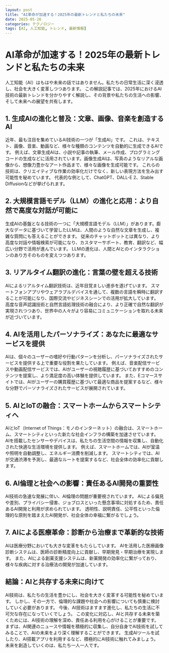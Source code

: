 ```yaml
---
layout: post
title: "AI革命が加速する！2025年の最新トレンドと私たちの未来"
date: 2025-05-26
categories: テクノロジー
tags: [AI, 人工知能, トレンド, 最新情報]
---
```


# AI革命が加速する！2025年の最新トレンドと私たちの未来

人工知能（AI）はもはや未来の話ではありません。私たちの日常生活に深く浸透し、社会を大きく変革しつつあります。  この解説記事では、2025年におけるAI技術の最新トレンドを分かりやすく解説し、その背景や私たちの生活への影響、そして未来への展望を共有します。


## 1. 生成AIの進化と普及：文章、画像、音楽を創造するAI

近年、最も注目を集めているAI技術の一つが「生成AI」です。  これは、テキスト、画像、音楽、動画など、様々な種類のコンテンツを自動的に生成できるAIです。  例えば、文章生成AIは、小説や記事の執筆、メール作成、プログラミングコードの生成などに活用されています。画像生成AIは、写真のようなリアルな画像から、想像力豊かなアート作品まで、様々な画像を生成可能です。  これらの技術は、クリエイティブな作業の効率化だけでなく、新しい表現方法を生み出す可能性を秘めています。  代表的な例として、ChatGPT、DALL-E 2、Stable Diffusionなどが挙げられます。


## 2. 大規模言語モデル（LLM）の進化と応用：より自然で高度な対話が可能に

生成AIの基盤となる技術の一つに「大規模言語モデル（LLM）」があります。膨大なデータに基づいて学習したLLMは、人間のような自然な文章を生成し、複雑な質問にも答えることができます。  従来のチャットボットとは異なり、より高度な対話や情報検索が可能になり、カスタマーサポート、教育、翻訳など、幅広い分野で活用が進んでいます。  LLMの進化は、人間とAIとのインタラクションのあり方そのものを変えつつあります。


## 3. リアルタイム翻訳の進化：言葉の壁を超える技術

AIによるリアルタイム翻訳技術は、近年目覚ましい進歩を遂げています。  スマートフォンアプリやウェアラブルデバイスを通して、複数の言語を瞬時に翻訳することが可能になり、国際交流やビジネスシーンでの活用が拡大しています。  高度な音声認識技術と自然言語処理技術の融合により、より正確で自然な翻訳が実現されつつあり、世界中の人々がより容易にコミュニケーションを取れる未来が近づいています。


## 4. AIを活用したパーソナライズ：あなたに最適なサービスを提供

AIは、個々のユーザーの嗜好や行動パターンを分析し、パーソナライズされたサービスを提供する上で重要な役割を果たしています。  例えば、音楽配信サービスや動画配信サービスでは、AIがユーザーの視聴履歴に基づいておすすめのコンテンツを提案し、より満足度の高い体験を提供しています。  また、Eコマースサイトでは、AIがユーザーの購買履歴に基づいて最適な商品を提案するなど、様々な分野でパーソナライズされたサービスが展開されています。


## 5. AIとIoTの融合：スマートホームからスマートシティへ

AIとIoT（Internet of Things：モノのインターネット）の融合は、スマートホーム、スマートシティといった新たな社会インフラの構築を加速させています。  AIを搭載したセンサーやデバイスは、私たちの生活空間の情報を収集し、自動化された快適な生活環境を提供します。  例えば、スマートホームでは、AIが室温や照明を自動調整し、エネルギー消費を削減します。  スマートシティでは、AIが交通渋滞を予測し、最適なルートを提案するなど、社会全体の効率化に貢献します。


## 6. AI倫理と社会への影響：責任あるAI開発の重要性

AI技術の急速な発展に伴い、AI倫理の問題が重要視されています。  AIによる偏見や差別、プライバシー侵害、ジョブロスといった懸念事項に対処するため、責任あるAI開発と利用が求められています。  透明性、説明責任、公平性といった倫理的な原則を踏まえたAI開発が、社会全体の幸福に繋がるでしょう。


## 7. AIによる医療革命：診断から治療まで革新的な技術

AIは医療分野においても大きな変革をもたらしています。  AIを活用した医療画像診断システムは、医師の診断精度向上に貢献し、早期発見・早期治療を実現します。  また、AIによる創薬支援システムは、新薬開発の効率化に繋がっており、様々な疾病に対する治療法の開発が加速しています。


## 結論：AIと共存する未来に向けて

AI技術は、私たちの生活を豊かにし、社会を大きく変革する可能性を秘めています。  しかし、その一方で、倫理的な課題や社会への影響についても慎重に検討していく必要があります。  今後、AI技術はますます進化し、私たちの生活に不可欠な存在になっていくでしょう。  この変化に対応し、AIと共存する未来を築くためには、AI技術の理解を深め、責任ある利用を心がけることが重要です。  まずは、AI関連のニュースや情報を積極的に収集し、自分自身でAI技術を試してみることで、AIの未来をより深く理解することができます。  生成AIツールを試したり、AI搭載アプリを利用するなど、積極的にAI技術に触れてみましょう。  未来を創造していくのは、私たち一人一人です。
